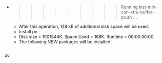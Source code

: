 * >>>>>>>>> Running inst-min-con-xtra-buffer-pv.sh ...
  * After this operation, 138 kB of additional disk space will be used.
  * Install pv.
  * Disk size = 1901544K. Space Used = 168K. Runtime = 00:00:00:00.
  * The following NEW packages will be installed:
  ```bash
pv
  ```
